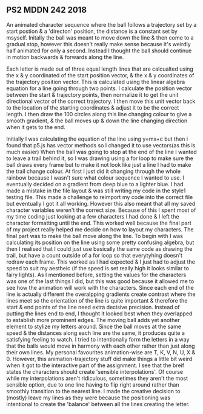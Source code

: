 ## PS2 MDDN 242 2018

An animated character sequence where the ball follows a trajectory set by a start postion & a 'directon' position, the distance is a constant set by msyself. Initally the ball was meant to move down the line & then come to a gradual stop, however this doesn't really make sense because it's weirdly half animated for only a second. Instead I thought the ball should continue in motion backwards & forwards along the line. 

Each letter is made out of three equal length lines that are calcualted using the x & y coordinated of the start position vector, & the x & y coordinates of the trajectory position vector. This is calculated using the linear algebra equation for a line going through two points. I calculate the position vector between the start & trajectory points, then normalize it to get the unit directional vector of the correct trajectory. I then move this unit vector back to the location of the starting coordinates & adjust it to be the correct length. I then draw the 100 circles along this line changing colour to give a smooth gradient, & the ball moves up & down the line changing direction when it gets to the end. 


Initially I was calculating the equation of the line using y=mx+c but then i found that p5.js has vector methods so I changed it to use vectors(as this is much easier) When the ball was going to stop at the end of the line I wanted to leave a trail behind it, so I was drawing using a for loop to make sure the ball draws every frame but to make it not look like just a line I had to make the trail change colour. At first I just did it changing through the whole rainbow because I wasn't sure what colour sequence I wanted to use. I eventually decided on a gradient from deep blue to a lighter blue. I had made a mistake in the file layout & was still writing my code in the style1 testing file. This made a challenge to reimport my code into the correct file but eventually I got it all working. However this also meant that all my saved character variables weren't the correct size. Because of this I spent most of my time coding just looking at a few characters I had done & I left the character formatting until the end. This worked well because the final part of my project really helped me decide on how to layout my characters. The final part was to make the ball move along the line. To begin with I was calculating its position on the line using some pretty confusing algebra, but then I realised that I could just use basically the same code as drawing the trail, but have a count outside of a for loop so that everytyhing doesn't redraw each frame. This worked as I had expected & I just had to adjust the speed to suit my aestheic (if the speed is set really high it looks similar to fairy lights). As I mentioned before, setting the values for the characters was one of the last things I did, but this was good because it allowed me to see how the animation will work with the characters. Since each end of the line is actually different the overalpping gradients create contrast where the lines meet so the orientation of the line is quite important & therefore the start & end points of the line need extra decisive precision. Instead of putting the lines end to end, I thought it looked best when they overlapped to establish more prominent edges. The moving ball adds yet another element to stylize my letters around. Since the ball moves at the same speed & the distances along each line are the same, it produces quite a satisfying feeling to watch. I tried to intentionally form the letters in a way that the balls would move in harmony with each other rather than just along their own lines. My personal favourites animation-wise are T, K, V, N, U, X &  0.
However, this animation-trajectory stuff did make things a little bit weird when it got to the interactive part of the assignment. I see that the breif states the characters should create 'sensible interpolations'. Of course while my interpolations aren't ridiculous, sometimes they aren't the most sensible option, due to one line having to flip right around rather than smoothly transition to the nearest line. I made the creative decision to (mostly) leave my lines as they were because the positioning was intentional to create the 'balance' between all the lines creating the letter.  

